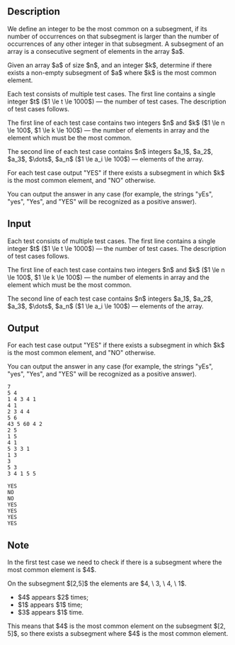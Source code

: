 ## Description

<div><p>We define an integer to be <span class="tex-font-style-it">the most common</span> on a subsegment, if its number of occurrences on that subsegment is larger than the number of occurrences of any other integer in that subsegment. A subsegment of an array is a consecutive segment of elements in the array $a$.</p><p>Given an array $a$ of size $n$, and an integer $k$, determine if there exists a non-empty subsegment of $a$ where $k$ is <span class="tex-font-style-it">the most common element</span>.</p></div><div class="input-specification"><p>Each test consists of multiple test cases. The first line contains a single integer $t$ ($1 \le t \le 1000$)&nbsp;— the number of test cases. The description of test cases follows.</p><p>The first line of each test case contains two integers $n$ and $k$ ($1 \le n \le 100$, $1 \le k \le 100$)&nbsp;— the number of elements in array and the element which must be <span class="tex-font-style-it">the most common</span>.</p><p>The second line of each test case contains $n$ integers $a_1$, $a_2$, $a_3$, $\dots$, $a_n$ ($1 \le a_i \le 100$)&nbsp;— elements of the array.</p></div><div class="output-specification"><p>For each test case output "<span class="tex-font-style-tt">YES</span>" if there exists a subsegment in which $k$ is <span class="tex-font-style-it">the most common</span> element, and "<span class="tex-font-style-tt">NO</span>" otherwise.</p><p>You can output the answer in any case (for example, the strings "<span class="tex-font-style-tt">yEs</span>", "<span class="tex-font-style-tt">yes</span>", "<span class="tex-font-style-tt">Yes</span>", and "<span class="tex-font-style-tt">YES</span>" will be recognized as a positive answer).</p></div>

## Input

<p>Each test consists of multiple test cases. The first line contains a single integer $t$ ($1 \le t \le 1000$)&nbsp;— the number of test cases. The description of test cases follows.</p><p>The first line of each test case contains two integers $n$ and $k$ ($1 \le n \le 100$, $1 \le k \le 100$)&nbsp;— the number of elements in array and the element which must be <span class="tex-font-style-it">the most common</span>.</p><p>The second line of each test case contains $n$ integers $a_1$, $a_2$, $a_3$, $\dots$, $a_n$ ($1 \le a_i \le 100$)&nbsp;— elements of the array.</p>

## Output

<p>For each test case output "<span class="tex-font-style-tt">YES</span>" if there exists a subsegment in which $k$ is <span class="tex-font-style-it">the most common</span> element, and "<span class="tex-font-style-tt">NO</span>" otherwise.</p><p>You can output the answer in any case (for example, the strings "<span class="tex-font-style-tt">yEs</span>", "<span class="tex-font-style-tt">yes</span>", "<span class="tex-font-style-tt">Yes</span>", and "<span class="tex-font-style-tt">YES</span>" will be recognized as a positive answer).</p>





```input1|2,3,6,7,10,11,14,15
7
5 4
1 4 3 4 1
4 1
2 3 4 4
5 6
43 5 60 4 2
2 5
1 5
4 1
5 3 3 1
1 3
3
5 3
3 4 1 5 5
```




```output1
YES
NO
NO
YES
YES
YES
YES
```



## Note

<p>In the first test case we need to check if there is a subsegment where the <span class="tex-font-style-it">most common element</span> is $4$.</p><p>On the subsegment $[2,5]$ the elements are $4, \ 3, \ 4, \ 1$. </p><ul><li> $4$ appears $2$ times;</li><li> $1$ appears $1$ time;</li><li> $3$ appears $1$ time.</li></ul><p>This means that $4$ is the <span class="tex-font-style-it">most common element</span> on the subsegment $[2, 5]$, so there exists a subsegment where $4$ is the <span class="tex-font-style-it">most common element</span>.</p>
